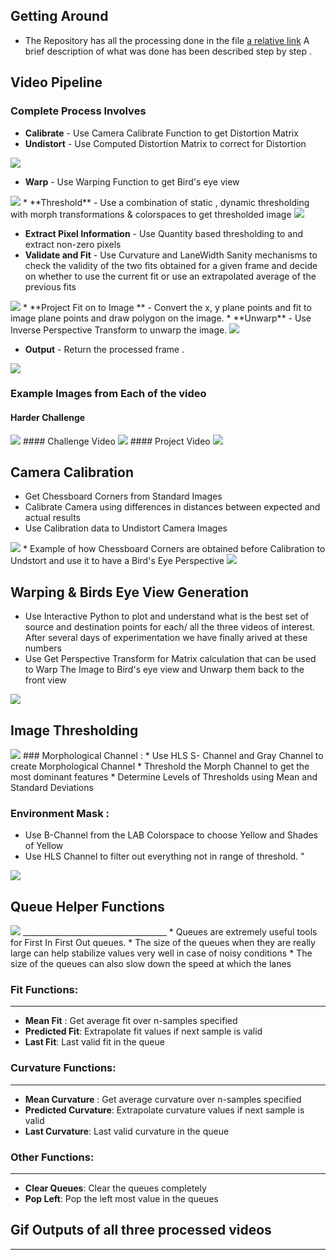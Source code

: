 ## Getting Around 
* The Repository has all the processing done in the file [a relative link](Advanced_Lane_Lines.ipynb)
A brief description of what was done has been described step by step . 
## Video Pipeline
### Complete Process Involves
*  **Calibrate** - Use Camera Calibrate Function to get Distortion Matrix
*   **Undistort** -  Use Computed Distortion Matrix to correct for Distortion
<img src="CameraCalibrationProcess.png">

*   **Warp** - Use Warping Function to get Bird's eye view 
<img src="Image_Warp_Process.png">
*   **Threshold** - Use a combination of static , dynamic thresholding with morph transformations & colorspaces to get thresholded image
<img src="Threshold_Process.png">

*   **Extract Pixel Information** - Use Quantity based thresholding to and extract non-zero pixels
*   **Validate and Fit** - Use Curvature and LaneWidth Sanity mechanisms to check the validity of the two fits obtained for a given frame and decide on whether to use the current fit or use an extrapolated average of the previous fits 
<img src="Validation_DecisionTree.png">
*   **Project Fit on to Image ** - Convert the x, y plane points and fit to image plane points and draw polygon on the image.
*   **Unwarp** - Use Inverse Perspective Transform to unwarp the image. 
<img src="Unwarp_process.png">

*   **Output** - Return the processed frame . 
<img src="Complete_process.png">

### Example Images from Each of the video 
#### Harder Challenge
<img src="Harder_Challenge_Video_Pipeline.png">
#### Challenge Video 
<img src="Challenge_ Video_pipeline.png">
#### Project Video
<img src="Project_Video_Pipeline.png">

## Camera Calibration 
* Get Chessboard Corners from Standard Images
* Calibrate Camera using differences in distances between expected and actual results
* Use Calibration data to Undistort Camera Images
<img src ="Camera_Calibration.png">
* Example of how Chessboard Corners are obtained before Calibration to Undstort and use it to have a Bird's Eye Perspective
<img src="Camera_calibration_Example.png">

## Warping & Birds Eye View Generation
* Use Interactive Python to plot and understand what is the best set of source and destination points for each/ all the three videos of interest. After several days of experimentation we have finally arived at these numbers
* Use Get Perspective Transform for Matrix calculation that can be used to Warp The Image to Bird's eye view and Unwarp them back to the front view
<img src="Warp_Image_Final.png">

## Image Thresholding 
<img src= "Image_Thresholding_Final.png">
### Morphological Channel :
* Use HLS S- Channel and Gray Channel to create Morphological Channel
* Threshold the Morph Channel to get the most dominant features 
* Determine Levels of Thresholds using Mean and Standard Deviations 

### Environment Mask :
* Use B-Channel from the LAB Colorspace to choose Yellow and Shades of Yellow 
* Use HLS Channel to filter out everything not in range of threshold. "
<img src= "Detailed_ThreshProcess.png">


## Queue Helper Functions
<img src="Queues.png">
____________________________________
* Queues are extremely useful tools for First In First Out queues. 
* The size of the queues when they are really large can help stabilize values very well in case of noisy conditions
* The size of the queues can also slow down the speed at which the lanes 

### Fit Functions:
____________________
* **Mean Fit** : Get average fit over n-samples specified
* **Predicted Fit**: Extrapolate fit values if next sample is valid
* **Last Fit**: Last valid fit in the queue

### Curvature Functions:
___________________________
* **Mean Curvature** : Get average curvature over n-samples specified
* **Predicted Curvature**: Extrapolate curvature values if next sample is valid
* **Last Curvature**: Last valid curvature in the queue

### Other Functions:
____
* **Clear Queues**: Clear the queues completely
* **Pop Left**: Pop the left most value in the queues 

## Gif Outputs of all three processed videos
_____

